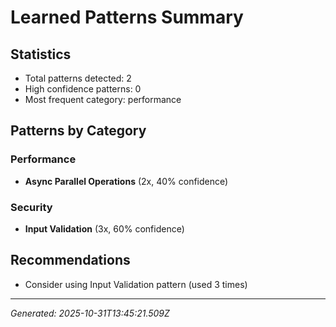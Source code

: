 # Learned Patterns Summary

## Statistics
- Total patterns detected: 2
- High confidence patterns: 0
- Most frequent category: performance

## Patterns by Category


### Performance
- **Async Parallel Operations** (2x, 40% confidence)


### Security
- **Input Validation** (3x, 60% confidence)


## Recommendations
- Consider using Input Validation pattern (used 3 times)

---
*Generated: 2025-10-31T13:45:21.509Z*
